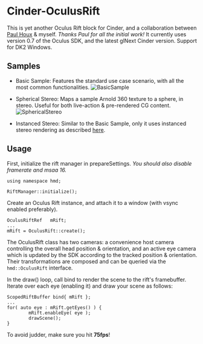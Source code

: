Cinder-OculusRift
==================

This is yet another Oculus Rift block for Cinder, and a collaboration between [Paul Houx](https://github.com/paulhoux) & myself. *Thanks Paul for all the initial work!* It currently uses version 0.7 of the Oculus SDK, and the latest glNext Cinder version. Support for DK2 Windows.

Samples
-----------------
* Basic Sample: Features the standard use case scenario, with all the most common functionalities.
![BasicSample](https://dl.dropboxusercontent.com/u/29102565/oculus/basicsample.png)

* Spherical Stereo: Maps a sample Arnold 360 texture to a sphere, in stereo. Useful for both live-action & pre-rendered CG content.
![SphericalStereo](https://dl.dropboxusercontent.com/u/29102565/oculus/sphericalstereo.png)

* Instanced Stereo: Similar to the Basic Sample, only it uses instanced stereo rendering as described [here](https://docs.google.com/presentation/d/19x9XDjUvkW_9gsfsMQzt3hZbRNziVsoCEHOn4AercAc/edit).

Usage
-----------------
First, initialize the rift manager in prepareSettings. *You should also disable framerate and msaa 16.*

```
using namespace hmd;

RiftManager::initialize();
```

Create an Oculus Rift instance, and attach it to a window (with vsync enabled preferably).
```
OculusRiftRef	mRift;
...
mRift = OculusRift::create();
```

The OculusRift class has two cameras: a convenience host camera controlling the overall head position & orientation, and an active eye camera which is updated by the SDK according to the tracked position & orientation. Their transformations are composed and can be queried via the `hmd::OculusRift` interface.


In the draw() loop, call bind to render the scene to the rift's framebuffer. Iterate over each eye (enabling it) and draw your scene as follows:
```
ScopedRiftBuffer bind{ mRift };
...
for( auto eye : mRift.getEyes() ) {
		mRift.enableEye( eye );
		drawScene();
}
```

To avoid judder, make sure you hit **75fps**!


